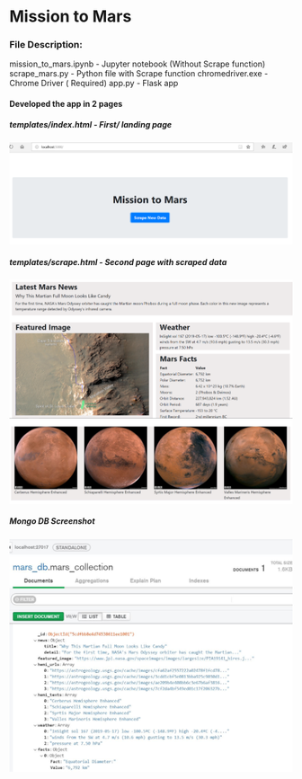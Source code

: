 # Mission to Mars

### File Description:
mission_to_mars.ipynb - Jupyter notebook (Without Scrape function)
scrape_mars.py - Python file with Scrape function
chromedriver.exe - Chrome Driver ( Required)
app.py - Flask app

#### Developed the app in 2 pages 

##### templates/index.html - First/ landing page

![final_app_part1.png](Images/final_app_part1.png)

##### templates/scrape.html - Second page with scraped data 

![final_app_part2.png](Images/final_app_part2.png)
![mission_to_mars](Images/mission_to_mars.jpg)

##### Mongo DB Screenshot
![Mongodb](Images/Mongodb.JPG)

